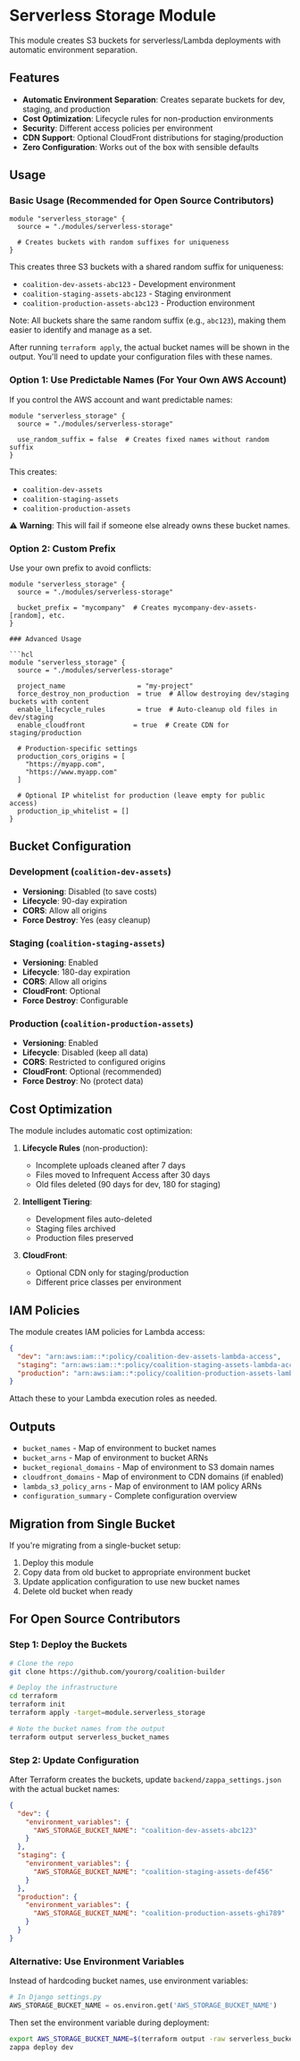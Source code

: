 # Serverless Storage Module

This module creates S3 buckets for serverless/Lambda deployments with automatic environment separation.

## Features

- **Automatic Environment Separation**: Creates separate buckets for dev, staging, and production
- **Cost Optimization**: Lifecycle rules for non-production environments
- **Security**: Different access policies per environment
- **CDN Support**: Optional CloudFront distributions for staging/production
- **Zero Configuration**: Works out of the box with sensible defaults

## Usage

### Basic Usage (Recommended for Open Source Contributors)

```hcl
module "serverless_storage" {
  source = "./modules/serverless-storage"

  # Creates buckets with random suffixes for uniqueness
}
```

This creates three S3 buckets with a shared random suffix for uniqueness:

- `coalition-dev-assets-abc123` - Development environment
- `coalition-staging-assets-abc123` - Staging environment
- `coalition-production-assets-abc123` - Production environment

Note: All buckets share the same random suffix (e.g., `abc123`), making them easier to identify and manage as a set.

After running `terraform apply`, the actual bucket names will be shown in the output. You'll need to update your configuration files with these names.

### Option 1: Use Predictable Names (For Your Own AWS Account)

If you control the AWS account and want predictable names:

```hcl
module "serverless_storage" {
  source = "./modules/serverless-storage"

  use_random_suffix = false  # Creates fixed names without random suffix
}
```

This creates:

- `coalition-dev-assets`
- `coalition-staging-assets`
- `coalition-production-assets`

⚠️ **Warning**: This will fail if someone else already owns these bucket names.

### Option 2: Custom Prefix

Use your own prefix to avoid conflicts:

````hcl
module "serverless_storage" {
  source = "./modules/serverless-storage"

  bucket_prefix = "mycompany"  # Creates mycompany-dev-assets-[random], etc.
}

### Advanced Usage

```hcl
module "serverless_storage" {
  source = "./modules/serverless-storage"

  project_name                  = "my-project"
  force_destroy_non_production  = true  # Allow destroying dev/staging buckets with content
  enable_lifecycle_rules        = true  # Auto-cleanup old files in dev/staging
  enable_cloudfront            = true  # Create CDN for staging/production

  # Production-specific settings
  production_cors_origins = [
    "https://myapp.com",
    "https://www.myapp.com"
  ]

  # Optional IP whitelist for production (leave empty for public access)
  production_ip_whitelist = []
}
````

## Bucket Configuration

### Development (`coalition-dev-assets`)

- **Versioning**: Disabled (to save costs)
- **Lifecycle**: 90-day expiration
- **CORS**: Allow all origins
- **Force Destroy**: Yes (easy cleanup)

### Staging (`coalition-staging-assets`)

- **Versioning**: Enabled
- **Lifecycle**: 180-day expiration
- **CORS**: Allow all origins
- **CloudFront**: Optional
- **Force Destroy**: Configurable

### Production (`coalition-production-assets`)

- **Versioning**: Enabled
- **Lifecycle**: Disabled (keep all data)
- **CORS**: Restricted to configured origins
- **CloudFront**: Optional (recommended)
- **Force Destroy**: No (protect data)

## Cost Optimization

The module includes automatic cost optimization:

1. **Lifecycle Rules** (non-production):

   - Incomplete uploads cleaned after 7 days
   - Files moved to Infrequent Access after 30 days
   - Old files deleted (90 days for dev, 180 for staging)

2. **Intelligent Tiering**:

   - Development files auto-deleted
   - Staging files archived
   - Production files preserved

3. **CloudFront**:
   - Optional CDN only for staging/production
   - Different price classes per environment

## IAM Policies

The module creates IAM policies for Lambda access:

```json
{
  "dev": "arn:aws:iam::*:policy/coalition-dev-assets-lambda-access",
  "staging": "arn:aws:iam::*:policy/coalition-staging-assets-lambda-access",
  "production": "arn:aws:iam::*:policy/coalition-production-assets-lambda-access"
}
```

Attach these to your Lambda execution roles as needed.

## Outputs

- `bucket_names` - Map of environment to bucket names
- `bucket_arns` - Map of environment to bucket ARNs
- `bucket_regional_domains` - Map of environment to S3 domain names
- `cloudfront_domains` - Map of environment to CDN domains (if enabled)
- `lambda_s3_policy_arns` - Map of environment to IAM policy ARNs
- `configuration_summary` - Complete configuration overview

## Migration from Single Bucket

If you're migrating from a single-bucket setup:

1. Deploy this module
2. Copy data from old bucket to appropriate environment bucket
3. Update application configuration to use new bucket names
4. Delete old bucket when ready

## For Open Source Contributors

### Step 1: Deploy the Buckets

```bash
# Clone the repo
git clone https://github.com/yourorg/coalition-builder

# Deploy the infrastructure
cd terraform
terraform init
terraform apply -target=module.serverless_storage

# Note the bucket names from the output
terraform output serverless_bucket_names
```

### Step 2: Update Configuration

After Terraform creates the buckets, update `backend/zappa_settings.json` with the actual bucket names:

```json
{
  "dev": {
    "environment_variables": {
      "AWS_STORAGE_BUCKET_NAME": "coalition-dev-assets-abc123"
    }
  },
  "staging": {
    "environment_variables": {
      "AWS_STORAGE_BUCKET_NAME": "coalition-staging-assets-def456"
    }
  },
  "production": {
    "environment_variables": {
      "AWS_STORAGE_BUCKET_NAME": "coalition-production-assets-ghi789"
    }
  }
}
```

### Alternative: Use Environment Variables

Instead of hardcoding bucket names, use environment variables:

```python
# In Django settings.py
AWS_STORAGE_BUCKET_NAME = os.environ.get('AWS_STORAGE_BUCKET_NAME')
```

Then set the environment variable during deployment:

```bash
export AWS_STORAGE_BUCKET_NAME=$(terraform output -raw serverless_bucket_names | jq -r '.dev')
zappa deploy dev
```
